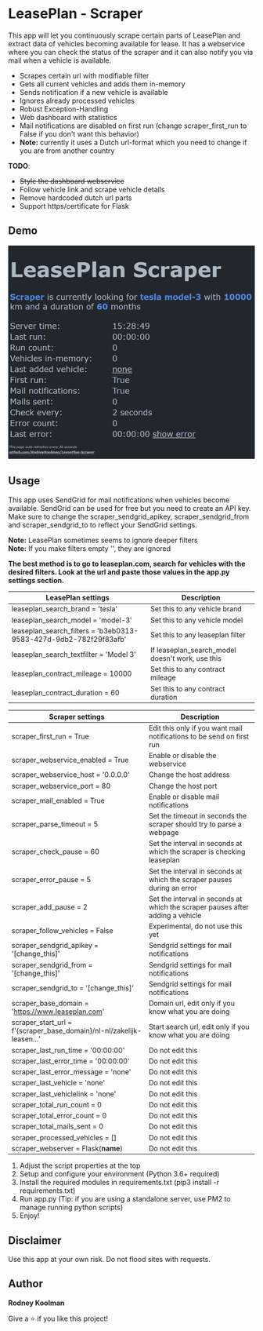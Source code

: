 # LeasePlan - Scraper

This app will let you continuously scrape certain parts of LeasePlan and extract data of vehicles becoming available for lease.
It has a webservice where you can check the status of the scraper and it can also notify you via mail when a vehicle is available.

- Scrapes certain url with modifiable filter
- Gets all current vehicles and adds them in-memory
- Sends notification if a new vehicle is available
- Ignores already processed vehicles
- Robust Exception-Handling
- Web dashboard with statistics
- Mail notifications are disabled on first run (change scraper_first_run to False if you don't want this behavior)
- **Note:** currently it uses a Dutch url-format which you need to change if you are from another country

**TODO**:
- ~~Style the dashboard webservice~~
- Follow vehicle link and scrape vehicle details
- Remove hardcoded dutch url parts
- Support https/certificate for Flask

## Demo

![demo](/demo/demo-scraper.gif)

## Usage

This app uses SendGrid for mail notifications when vehicles become available. SendGrid can be used for free but you need to create an API key.
Make sure to change the scraper_sendgrid_apikey, scraper_sendgrid_from and scraper_sendgrid_to to reflect your SendGrid settings.

**Note:** LeasePlan sometimes seems to ignore deeper filters  
**Note:** If you make filters empty '', they are ignored  

**The best method is to go to leaseplan.com, search for vehicles with the desired filters. Look at the url and paste those values in the app.py settings section.**

| LeasePlan settings | Description |
| --- | --- |
| leaseplan_search_brand = 'tesla' | Set this to any vehicle brand |
| leaseplan_search_model = 'model-3' | Set this to any vehicle model |
| leaseplan_search_filters = 'b3eb0313-9583-427d-9db2-782f29f83afb' | Set this to any leaseplan filter |
| leaseplan_search_textfilter = 'Model 3' | If leaseplan_search_model doesn't work, use this |
| leaseplan_contract_mileage = 10000 | Set this to any contract mileage |
| leaseplan_contract_duration = 60 | Set this to any contract duration |

| Scraper settings | Description |
| --- | --- |
| scraper_first_run = True | Edit this only if you want mail notifications to be send on first run |
| scraper_webservice_enabled = True | Enable or disable the webservice |
| scraper_webservice_host = '0.0.0.0' | Change the host address |
| scraper_webservice_port = 80 | Change the host port |
| scraper_mail_enabled = True | Enable or disable mail notifications |
| scraper_parse_timeout = 5 | Set the timeout in seconds the scraper should try to parse a webpage |
| scraper_check_pause = 60 | Set the interval in seconds at which the scraper is checking leaseplan |
| scraper_error_pause = 5 | Set the interval in seconds at which the scraper pauses during an error |
| scraper_add_pause = 2 | Set the interval in seconds at which the scraper pauses after adding a vehicle |
| scraper_follow_vehicles = False | Experimental, do not use this yet |
| scraper_sendgrid_apikey = '[change_this]' | Sendgrid settings for mail notifications |
| scraper_sendgrid_from = '[change_this]' | Sendgrid settings for mail notifications |
| scraper_sendgrid_to = '[change_this]' | Sendgrid settings for mail notifications |
| scraper_base_domain = 'https://www.leaseplan.com' | Domain url, edit only if you know what you are doing |
| scraper_start_url = f'{scraper_base_domain}/nl-nl/zakelijk-leasen...' | Start search url, edit only if you know what you are doing |
| scraper_last_run_time = '00:00:00' | Do not edit this |
| scraper_last_error_time = '00:00:00' | Do not edit this |
| scraper_last_error_message = 'none' | Do not edit this |
| scraper_last_vehicle = 'none' | Do not edit this |
| scraper_last_vehiclelink = 'none' | Do not edit this |
| scraper_total_run_count = 0 | Do not edit this |
| scraper_total_error_count = 0 | Do not edit this |
| scraper_total_mails_sent = 0 | Do not edit this |
| scraper_processed_vehicles = [] | Do not edit this |
| scraper_webserver = Flask(__name__) | Do not edit this |

1. Adjust the script properties at the top
2. Setup and configure your environment (Python 3.6+ required)
3. Install the required modules in requirements.txt (pip3 install -r requirements.txt)
4. Run app.py (Tip: if you are using a standalone server, use PM2 to manage running python scripts)
6. Enjoy!

## Disclaimer

Use this app at your own risk. Do not flood sites with requests.

## Author

**Rodney Koolman**

Give a ⭐️ if you like this project!